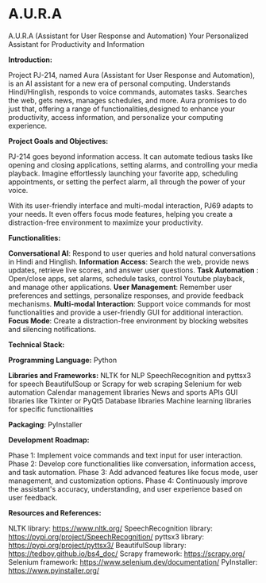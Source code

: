 # A.U.R.A
A.U.R.A (Assistant for User Response and Automation) Your Personalized Assistant for Productivity and Information

**Introduction:**

Project PJ-214, named Aura (Assistant for User Response and Automation), is an AI assistant for a new era of personal computing. Understands Hindi/Hinglish, responds to voice commands, automates tasks. Searches the web, gets news, manages schedules, and more. Aura promises to do just that, offering a range of functionalities,designed to enhance your productivity, access information, and personalize your computing experience.

**Project Goals and Objectives:**

PJ-214  goes beyond information access. It can automate tedious tasks like opening and closing applications, setting alarms, and controlling your media playback. Imagine effortlessly launching your favorite app, scheduling appointments, or setting the perfect alarm, all through the power of your voice.

With its user-friendly interface and multi-modal interaction, PJ69 adapts to your needs. It even offers focus mode features, helping you create a distraction-free environment to maximize your productivity.

**Functionalities:**

 **Conversational AI**: Respond to user queries and hold natural conversations in Hindi and Hinglish.
 **Information Access**: Search the web, provide news updates, retrieve live scores, and answer user questions.
 **Task Automation** : Open/close apps, set alarms, schedule tasks, control Youtube playback, and manage other applications.
  **User Management**: Remember user preferences and settings, personalize responses, and provide feedback mechanisms.
  **Multi-modal Interaction**: Support voice commands for most functionalities and provide a user-friendly GUI for additional interaction.
  **Focus Mode**: Create a distraction-free environment by blocking websites and silencing notifications.

**Technical Stack:**

  **Programming Language:** Python

  **Libraries and Frameworks:**
    NLTK for NLP
    SpeechRecognition and pyttsx3 for speech
    BeautifulSoup or Scrapy for web scraping
    Selenium for web automation
    Calendar management libraries
    News and sports APIs
    GUI libraries like Tkinter or PyQt5
    Database libraries
    Machine learning libraries for specific functionalities


 **Packaging**: PyInstaller

**Development Roadmap:**
  
  Phase 1: Implement voice commands and text input for user interaction.
  Phase 2:  Develop core functionalities like conversation, information access, and task automation.
  Phase 3: Add advanced features like focus mode, user management, and customization options.
  Phase 4: Continuously improve the assistant's accuracy, understanding, and user experience based on user feedback.

**Resources and References:**

  NLTK library: https://www.nltk.org/
  SpeechRecognition library: https://pypi.org/project/SpeechRecognition/
  pyttsx3 library: https://pypi.org/project/pyttsx3/
  BeautifulSoup library: https://tedboy.github.io/bs4_doc/
  Scrapy framework: https://scrapy.org/
  Selenium framework: https://www.selenium.dev/documentation/
  PyInstaller: https://www.pyinstaller.org/


